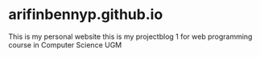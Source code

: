 # arifinbennyp.github.io
This is my personal website
this is my projectblog 1 for web programming course in Computer Science UGM
